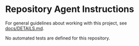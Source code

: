 # Repository Agent Instructions

For general guidelines about working with this project, see [docs/DETAILS.md](docs/DETAILS.md).

No automated tests are defined for this repository.